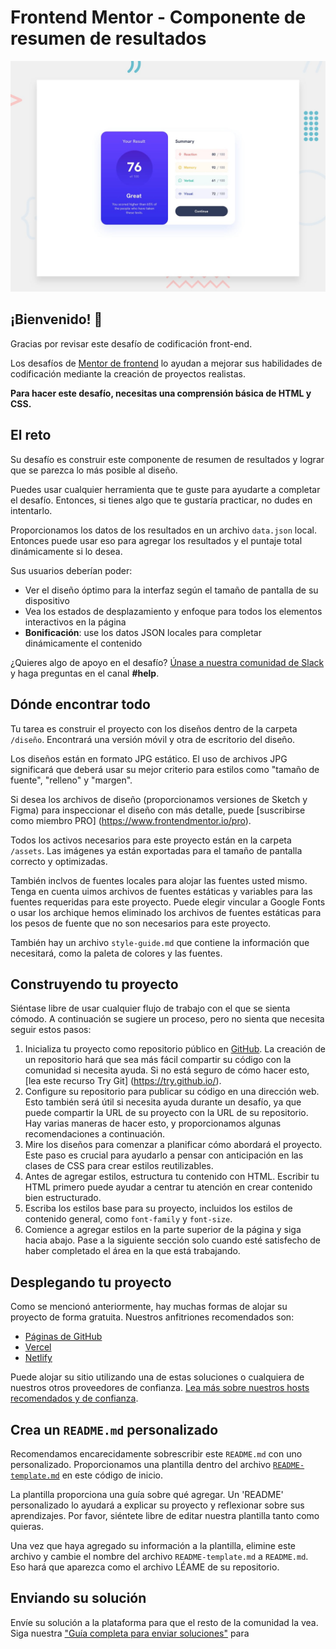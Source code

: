 # Frontend Mentor - Componente de resumen de resultados

![Vista previa del diseño para el desafío de codificación del componente de resumen de resultados](./design/desktop-preview.jpg)

## ¡Bienvenido! 👋

Gracias por revisar este desafío de codificación front-end.

Los desafíos de [Mentor de frontend](https://www.frontendmentor.io) lo ayudan a mejorar sus habilidades de codificación mediante la creación de proyectos realistas.

**Para hacer este desafío, necesitas una comprensión básica de HTML y CSS.**

## El reto

Su desafío es construir este componente de resumen de resultados y lograr que se parezca lo más posible al diseño.

Puedes usar cualquier herramienta que te guste para ayudarte a completar el desafío. Entonces, si tienes algo que te gustaría practicar, no dudes en intentarlo.

Proporcionamos los datos de los resultados en un archivo `data.json` local. Entonces puede usar eso para agregar los resultados y el puntaje total dinámicamente si lo desea.

Sus usuarios deberían poder:

- Ver el diseño óptimo para la interfaz según el tamaño de pantalla de su dispositivo
- Vea los estados de desplazamiento y enfoque para todos los elementos interactivos en la página
- **Bonificación**: use los datos JSON locales para completar dinámicamente el contenido

¿Quieres algo de apoyo en el desafío? [Únase a nuestra comunidad de Slack](https://www.frontendmentor.io/slack) y haga preguntas en el canal **#help**.

## Dónde encontrar todo

Tu tarea es construir el proyecto con los diseños dentro de la carpeta `/diseño`. Encontrará una versión móvil y otra de escritorio del diseño.

Los diseños están en formato JPG estático. El uso de archivos JPG significará que deberá usar su mejor criterio para estilos como "tamaño de fuente", "relleno" y "margen".

Si desea los archivos de diseño (proporcionamos versiones de Sketch y Figma) para inspeccionar el diseño con más detalle, puede [suscribirse como miembro PRO] (https://www.frontendmentor.io/pro).

Todos los activos necesarios para este proyecto están en la carpeta `/assets`. Las imágenes ya están exportadas para el tamaño de pantalla correcto y optimizadas.

También inclvos de fuentes locales para alojar las fuentes usted mismo. Tenga en cuenta uimos archivos de fuentes estáticas y variables para las fuentes requeridas para este proyecto. Puede elegir vincular a Google Fonts o usar los archique hemos eliminado los archivos de fuentes estáticas para los pesos de fuente que no son necesarios para este proyecto.

También hay un archivo `style-guide.md` que contiene la información que necesitará, como la paleta de colores y las fuentes.

## Construyendo tu proyecto

Siéntase libre de usar cualquier flujo de trabajo con el que se sienta cómodo. A continuación se sugiere un proceso, pero no sienta que necesita seguir estos pasos:

1. Inicializa tu proyecto como repositorio público en [GitHub](https://github.com/). La creación de un repositorio hará que sea más fácil compartir su código con la comunidad si necesita ayuda. Si no está seguro de cómo hacer esto, [lea este recurso Try Git] (https://try.github.io/).
2. Configure su repositorio para publicar su código en una dirección web. Esto también será útil si necesita ayuda durante un desafío, ya que puede compartir la URL de su proyecto con la URL de su repositorio. Hay varias maneras de hacer esto, y proporcionamos algunas recomendaciones a continuación.
3. Mire los diseños para comenzar a planificar cómo abordará el proyecto. Este paso es crucial para ayudarlo a pensar con anticipación en las clases de CSS para crear estilos reutilizables.
4. Antes de agregar estilos, estructura tu contenido con HTML. Escribir tu HTML primero puede ayudar a centrar tu atención en crear contenido bien estructurado.
5. Escriba los estilos base para su proyecto, incluidos los estilos de contenido general, como `font-family` y `font-size`.
6. Comience a agregar estilos en la parte superior de la página y siga hacia abajo. Pase a la siguiente sección solo cuando esté satisfecho de haber completado el área en la que está trabajando.

## Desplegando tu proyecto

Como se mencionó anteriormente, hay muchas formas de alojar su proyecto de forma gratuita. Nuestros anfitriones recomendados son:

- [Páginas de GitHub](https://pages.github.com/)
- [Vercel](https://vercel.com/)
- [Netlify](https://www.netlify.com/)

Puede alojar su sitio utilizando una de estas soluciones o cualquiera de nuestros otros proveedores de confianza. [Lea más sobre nuestros hosts recomendados y de confianza](https://medium.com/frontend-mentor/frontend-mentor-trusted-hosting-providers-bf000dfebe).

## Crea un `README.md` personalizado

Recomendamos encarecidamente sobrescribir este `README.md` con uno personalizado. Proporcionamos una plantilla dentro del archivo [`README-template.md`](./README-template.md) en este código de inicio.

La plantilla proporciona una guía sobre qué agregar. Un 'README' personalizado lo ayudará a explicar su proyecto y reflexionar sobre sus aprendizajes. Por favor, siéntete libre de editar nuestra plantilla tanto como quieras.

Una vez que haya agregado su información a la plantilla, elimine este archivo y cambie el nombre del archivo `README-template.md` a `README.md`. Eso hará que aparezca como el archivo LÉAME de su repositorio.

## Enviando su solución

Envíe su solución a la plataforma para que el resto de la comunidad la vea. Siga nuestra ["Guía completa para enviar soluciones"](https://medium.com/frontend-mentor/a-complete-guide-to-submitting-solutions-on-frontend-mentor-ac6384162248) para